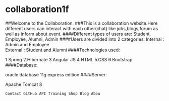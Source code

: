 # collaboration1f
##Welcome to the Collaboration. 
###This is a collaboration website.Here different users can interact with each other(chat)  like jobs,blogs,forum as well as inform about event.
####Different types of users are: Student, Employee, Alumni, Admin
####Users are divided into 2 categories:
Internal : Admin and Employee<br>
External : Student and Alumni
####Technologies used:

1.Spring 2.Hibernate 3.Angular JS 4.HTML 5.CSS 6.Bootstrap
####Database:

oracle database 11g express edition
####Server:

Apache Tomcat 8

    Contact GitHub API Training Shop Blog Abou
